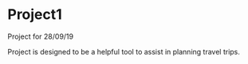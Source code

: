 # Project1
Project for 28/09/19

Project is designed to be a helpful tool to assist in planning travel trips.
